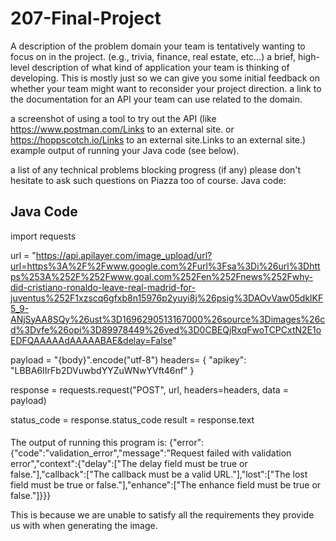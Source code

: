 # 207-Final-Project

A description of the problem domain your team is tentatively wanting to focus on in the project. (e.g., trivia, finance, real estate, etc…)
a brief, high-level description of what kind of application your team is thinking of developing.
This is mostly just so we can give you some initial feedback on whether your team might want to reconsider your project direction.
a link to the documentation for an API your team can use related to the domain.




a screenshot of using a tool to try out the API (like https://www.postman.com/Links to an external site. or https://hoppscotch.io/Links to an external site.Links to an external site.)
example output of running your Java code (see below).


a list of any technical problems blocking progress (if any)
please don't hesitate to ask such questions on Piazza too of course.
Java code:


## Java Code ##

import requests

url = "https://api.apilayer.com/image_upload/url?url=https%3A%2F%2Fwww.google.com%2Furl%3Fsa%3Di%26url%3Dhttps%253A%252F%252Fwww.goal.com%252Fen%252Fnews%252Fwhy-did-cristiano-ronaldo-leave-real-madrid-for-juventus%252F1xzscq6gfxb8n15976p2yuyi8j%26psig%3DAOvVaw05dklKF5_9-ANjSyAA8SQy%26ust%3D1696290513167000%26source%3Dimages%26cd%3Dvfe%26opi%3D89978449%26ved%3D0CBEQjRxqFwoTCPCxtN2E1oEDFQAAAAAdAAAAABAE&delay=False"

payload = "{body}".encode("utf-8")
headers= {
"apikey": "LBBA6IIrFb2DVuwbdYYZuWNwYVft46nf"
}

response = requests.request("POST", url, headers=headers, data = payload)

status_code = response.status_code
result = response.text

####

The output of running this program is: {"error":{"code":"validation_error","message":"Request failed with validation error","context":{"delay":["The delay field must be true or false."],"callback":["The callback must be a valid URL."],"lost":["The lost field must be true or false."],"enhance":["The enhance field must be true or false."]}}}

This is because we are unable to satisfy all the requirements they provide us with when generating the image.